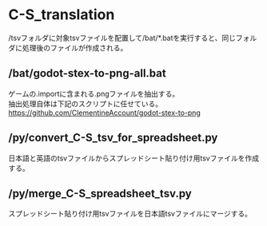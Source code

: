 # C-S_translation
/tsvフォルダに対象tsvファイルを配置して/bat/*.batを実行すると、同じフォルダに処理後のファイルが作成される。

## /bat/godot-stex-to-png-all.bat
ゲームの.importに含まれる.pngファイルを抽出する。  
抽出処理自体は下記のスクリプトに任せている。  
https://github.com/ClementineAccount/godot-stex-to-png

## /py/convert_C-S_tsv_for_spreadsheet.py
日本語と英語のtsvファイルからスプレッドシート貼り付け用tsvファイルを作成する。

## /py/merge_C-S_spreadsheet_tsv.py
スプレッドシート貼り付け用tsvファイルを日本語tsvファイルにマージする。
